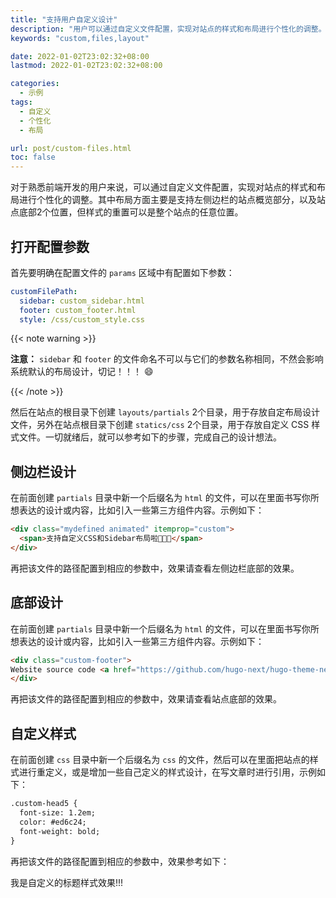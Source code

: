 ```yaml
---
title: "支持用户自定义设计"
description: "用户可以通过自定义文件配置，实现对站点的样式和布局进行个性化的调整。"
keywords: "custom,files,layout"

date: 2022-01-02T23:02:32+08:00
lastmod: 2022-01-02T23:02:32+08:00

categories:
  - 示例
tags:
  - 自定义
  - 个性化
  - 布局

url: post/custom-files.html
toc: false
---
```


对于熟悉前端开发的用户来说，可以通过自定义文件配置，实现对站点的样式和布局进行个性化的调整。其中布局方面主要是支持左侧边栏的站点概览部分，以及站点底部2个位置，但样式的重置可以是整个站点的任意位置。

<!--more-->

## 打开配置参数

首先要明确在配置文件的 `params` 区域中有配置如下参数：

```yaml
customFilePath:
  sidebar: custom_sidebar.html
  footer: custom_footer.html
  style: /css/custom_style.css
```

{{< note warning >}}

**注意：** `sidebar` 和 `footer` 的文件命名不可以与它们的参数名称相同，不然会影响系统默认的布局设计，切记！！！ :smile:

{{< /note >}}

然后在站点的根目录下创建 `layouts/partials` 2个目录，用于存放自定布局设计文件，另外在站点根目录下创建 `statics/css` 2个目录，用于存放自定义 CSS 样式文件。一切就绪后，就可以参考如下的步骤，完成自己的设计想法。

## 侧边栏设计

在前面创建 `partials` 目录中新一个后缀名为 `html` 的文件，可以在里面书写你所想表达的设计或内容，比如引入一些第三方组件内容。示例如下：

```html
<div class="mydefined animated" itemprop="custom">
  <span>支持自定义CSS和Sidebar布局啦💄💄💄</span>
</div>
```

再把该文件的路径配置到相应的参数中，效果请查看左侧边栏底部的效果。

## 底部设计

在前面创建 `partials` 目录中新一个后缀名为 `html` 的文件，可以在里面书写你所想表达的设计或内容，比如引入一些第三方组件内容。示例如下：

```html
<div class="custom-footer">
Website source code <a href="https://github.com/hugo-next/hugo-theme-next/tree/develop/exampleSite/layouts/partials/custom-footer.html" target="_blank">here</a>
</div>
```

再把该文件的路径配置到相应的参数中，效果请查看站点底部的效果。


## 自定义样式

在前面创建 `css` 目录中新一个后缀名为 `css` 的文件，然后可以在里面把站点的样式进行重定义，或是增加一些自己定义的样式设计，在写文章时进行引用，示例如下：

```html
.custom-head5 {
  font-size: 1.2em;
  color: #ed6c24;
  font-weight: bold;
}
```

再把该文件的路径配置到相应的参数中，效果参考如下：

<span class="custom-head5">我是自定义的标题样式效果!!!</span>
